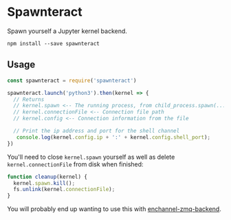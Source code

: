 # Spawnteract

Spawn yourself a Jupyter kernel backend.

```
npm install --save spawnteract
```

## Usage

```javascript
const spawnteract = require('spawnteract')

spawnteract.launch('python3').then(kernel => {
  // Returns
  // kernel.spawn <-- The running process, from child_process.spawn(...)
  // kernel.connectionFile <-- Connection file path
  // kernel.config <-- Connection information from the file

  // Print the ip address and port for the shell channel
   console.log(kernel.config.ip + ':' + kernel.config.shell_port);
})
```

You'll need to close `kernel.spawn` yourself as well as delete `kernel.connectionFile` from disk when finished:

```js
function cleanup(kernel) {
  kernel.spawn.kill();
  fs.unlink(kernel.connectionFile);
}
```

You will probably end up wanting to use this with [enchannel-zmq-backend](https://github.com/nteract/enchannel-zmq-backend).
